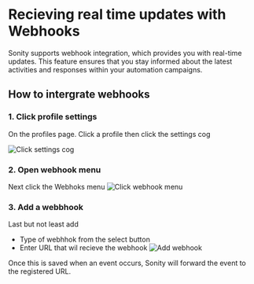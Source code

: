 # Recieving real time updates with Webhooks

Sonity supports webhook integration, which provides you with real-time updates. This feature ensures that you stay informed about the latest activities and responses within your automation campaigns.

## How to intergrate webhooks

### 1. Click profile settings
On the profiles page. Click a profile then click the settings cog

![Click settings cog](//images/add_webhook_01.png)

### 2. Open webhook menu
Next click the Webhoks menu
![Click webhook menu](//images/add_webhook_02.png)

### 3. Add a webbhook
Last but not least add
- Type of webhhok from the select button
- Enter URL that wil recieve the webhook
![Add webhook](//images/add_webhook_02.png)


Once this is saved when an event occurs, Sonity will forward the event to the registered URL.
